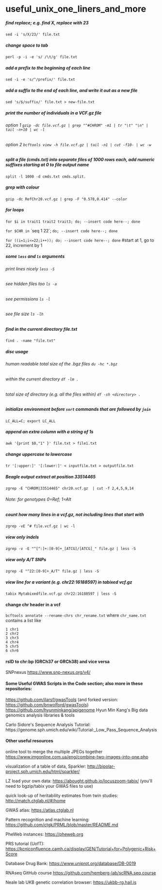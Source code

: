 # useful_unix_one_liners_and_more

##### find replace; e.g. find X, replace with 23
`sed -i 's/X/23/' file.txt` 

##### change space to tab
`perl -p -i -e 's/ /\t/g' file.txt` 

##### add a prefix to the beginning of each line
`sed -i -e 's/^/prefix/' file.txt` 

##### add a suffix to the end of each line, and write it out as a new file
`sed 's/$/suffix/' file.txt > new-file.txt`

##### print the number of individuals in a VCF.gz file
###### option 1 `gzip -dc file.vcf.gz | grep "^#CHROM" -m1 | tr "\t" "\n" | tail -n+10 | wc -l`
###### option 2 `bcftools view -h file.vcf.gz | tail -n1 | cut -f10- | wc -w`

##### split a file (cmds.txt) into separate files of 1000 rows each, add numeric suffixes starting at 0 to file output name
`split -l 1000 -d cmds.txt cmds.split.` 

##### grep with colour
`gzip -dc RefChr20.vcf.gz | grep -F "0.578,0.414" --color`

##### for loops
`for $i in trait1 trait2 trait3; do; --insert code here--; done`

`for $CHR in` \`seq 1 22\`; `do; --insert code here--; done`

`for ((i=1;i<=22;i++)); do; --insert code here--; done` #start at 1, go to 22, increment by 1

##### some `less` and `ls` arguments
###### print lines nicely `less -S` 
###### see hidden files too `ls -a`
###### see permissions `ls -l` 
###### see file size `ls -lh`

##### find in the current directory file.txt
`find . -name "file.txt"`

##### disc usage 
###### human readable total size of the .bgz files `du -hc *.bgz` 
###### within the current directory `df -lm .`
###### total size of directory (e.g. all the files within) `df -sh <directory> .`

##### initialize environment before `sort` commands that are followed by `join`
`LC_ALL=C; export LC_ALL`

##### append an extra column with a string of 1s
`awk '{print $0,"1" }' file.txt > file1.txt` 

##### change uppercase to lowercase
`tr '[:upper:]' '[:lower:]' < inputfile.txt > outputfile.txt`

##### Beagle output extract at position 33514465
`zgrep -E "CHROM|33514465" chr20.vcf.gz  | cut -f 2,4,5,9,14`
###### Note: for genotypes 0=Ref; 1=Alt

##### count how many lines in a vcf.gz, not including lines that start with #
`zgrep -vE ^# file.vcf.gz | wc -l`

##### view only indels
`zgrep -v -E "^[^:]+:[0-9]+_[ATCG]/[ATCG]_" file.gz | less -S`

##### view only A/T SNPs
`zgrep -E "^22:[0-9]+_A/T" file.gz | less -S`

##### view line for a variant (e.g. chr22:16188597) in tabixed vcf.gz
`tabix Mytabixedfile.vcf.gz chr22:16188597 | less -S` 

#### change chr header in a vcf
`bcftools annotate --rename-chrs chr_rename.txt` where `chr_name.txt` contains a list like
```
1 chr1
2 chr2
3 chr3
4 chr4
5 chr5
6 chr6
```

#### rsID to chr:bp (GRCh37 or GRCh38) and vice versa
SNPnexus https://www.snp-nexus.org/v4/

#### Some Useful GWAS Scripts in the Code section; also more in these repositories:
https://github.com/ilarsf/gwasTools (and forked version: https://github.com/bnwolford/gwasTools)
https://github.com/hyunminkang/apigenome Hyun Min Kang's Big data genomics analysis libraries & tools
<p>Carlo Sidore's Sequence Analysis Tutorial: https://genome.sph.umich.edu/wiki/Tutorial:_Low_Pass_Sequence_Analysis

#### Other useful resources
online tool to merge the multiple JPEGs together https://www.imgonline.com.ua/eng/combine-two-images-into-one.php

visualization of a table of data, Sparkler: http://bipolar-project.sph.umich.edu/html/sparkler/ 

LZ load your own data: https://abought.github.io/locuszoom-tabix/ (you'll need to bgzip/tabix your GWAS files to use)

quick look-up of heritability estimates from twin studies: http://match.ctglab.nl/#/home

GWAS atlas: https://atlas.ctglab.nl

Pattern recognition and machine learning: https://github.com/ctgk/PRML/blob/master/README.md

PheWeb instances: https://pheweb.org
  
PRS tutorial (UofT): https://kcniconfluence.camh.ca/display/GEN/Tutorial+for+Polygenic+Risk+Score
  
Database Drug Bank: https://www.uniprot.org/database/DB-0019
  
RNAseq GitHub course https://github.com/hemberg-lab/scRNA.seq.course
  
Neale lab UKB genetic correlation browser: https://ukbb-rg.hail.is
